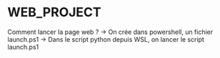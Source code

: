 # WEB_PROJECT
Comment lancer la page web ?
-> On crée dans powershell, un fichier launch.ps1 
-> Dans le script python depuis WSL, on lancer le script launch.ps1
